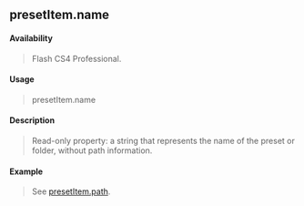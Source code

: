 ## presetItem.name

#### Availability

> Flash CS4 Professional.

#### Usage

> presetItem.name

#### Description

> Read-only property: a string that represents the name of the preset or folder, without path information.

#### Example

> See [presetItem.path](#_bookmark777).
